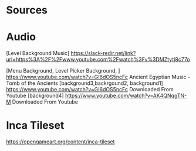 # Sources

# Audio
[Level Background Music] https://slack-redir.net/link?url=https%3A%2F%2Fwww.youtube.com%2Fwatch%3Fv%3DMZtytj8c77o

[Menu Background, Level Picker Background, ] https://www.youtube.com/watch?v=GI6dOS5ncFc Ancient Egyptian Music - Tomb of the Ancients
[background3,backrgound2, background1] https://www.youtube.com/watch?v=GI6dOS5ncFc Downloaded From Youtube
[background4] https://www.youtube.com/watch?v=AK4QNqgTN-M Downloaded From Youtube

# Inca Tileset
https://opengameart.org/content/inca-tileset
